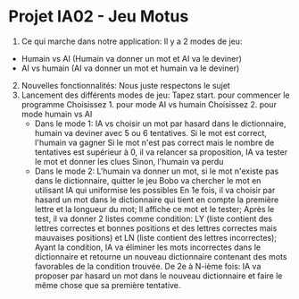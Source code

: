 # Projet IA02 - Jeu Motus 

1.  Ce qui marche dans notre application:
    Il y a 2 modes de jeu: 
*  Humain vs AI (Humain va donner un mot et AI va le deviner)
*  AI vs humain (AI va donner un mot et humain va le deviner)
2.  Nouvelles fonctionnalités:
    Nous juste respectons le sujet
3.  Lancement des différents modes de jeu:
    Tapez start. pour commencer le programme
    Choisissez 1. pour mode AI vs humain
    Choisissez 2. pour mode humain vs AI
    *  Dans le mode 1: IA vs choisir un mot par hasard dans le dictionnaire, humain va deviner avec 5 ou 6 tentatives.
       Si le mot est correct, l'humain va gagner
       Si le mot n'est pas correct mais le nombre de tentatives est supérieur à 0, il va relancer sa proposition, IA va tester le mot et donner les clues
       Sinon, l'humain va perdu
    *  Dans le mode 2: L'humain va donner un mot, si le mot n'existe pas dans le dictionnaire, quitter le jeu
       Bobo va chercher le mot en utilisant IA qui uniformise les possibles
       En 1e fois, il va choisir par hasard un mot dans le dictionnaire qui tient en compte la première lettre et la longueur du mot; Il affiche ce mot et le
       tester; Après le test, il va donner 2 listes comme condition: LY (liste contient des lettres correctes et bonnes positions et des lettres correctes mais 
       mauvaises positions) et LN (liste contient des lettres incorrectes); Ayant la condition, IA va éliminer les mots incorrectes dans le dictionnaire et retourne
       un nouveau dictionnaire contenant des mots favorables de la condition trouvée. 
       De 2e à N-ième fois: IA va proposer par hasard un mot dans le nouveau dictionnaire et faire le même chose que sa première tentative.
